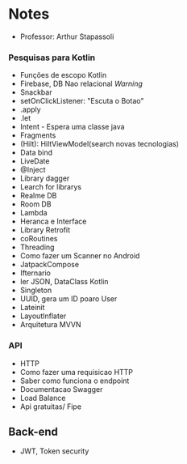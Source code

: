 # Notes
- Professor: Arthur Stapassoli

### Pesquisas para Kotlin
- Funções de escopo Kotlin
- Firebase, DB Nao relacional *Warning*
- Snackbar
- setOnClickListener: "Escuta o Botao"
- .apply
- .let
- Intent - Espera uma classe java
- Fragments
- (Hilt): HiltViewModel(search novas tecnologias)
- Data bind
- LiveDate
- @Inject
- Library dagger
- Learch for librarys
- Realme DB
- Room DB
- Lambda
- Heranca e Interface
- Library Retrofit
- coRoutines
- Threading
- Como fazer um Scanner no Android
- JatpackCompose
- Ifternario
- ler JSON, DataClass Kotlin
- Singleton
- UUID, gera um ID poaro User
- Lateinit
- LayoutInflater
- Arquitetura MVVN

### API
- HTTP
- Como fazer uma requisicao HTTP
- Saber como funciona o endpoint
- Documentacao Swagger
- Load Balance
- Api gratuitas/ Fipe

## Back-end
- JWT, Token security